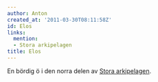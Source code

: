 ```yaml
---
author: Anton
created_at: '2011-03-30T08:11:58Z'
id: Elos
links:
  mention:
  - Stora arkipelagen
title: Elos
---
```


En bördig ö i den norra delen av [Stora arkipelagen].

  [Stora arkipelagen]: Stora_arkipelagen
